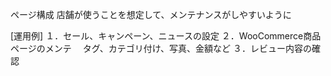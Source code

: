 
ページ構成
店舗が使うことを想定して、メンテナンスがしやすいように

[運用例]
１．セール、キャンペーン、ニュースの設定
２．WooCommerce商品ページのメンテ
　タグ、カテゴリ付け、写真、金額など
３．レビュー内容の確認


